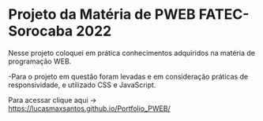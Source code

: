 # Projeto da Matéria de PWEB FATEC-Sorocaba 2022
Nesse projeto coloquei em prática conhecimentos adquiridos na matéria de programação WEB.

-Para o projeto em questão foram levadas e em consideração práticas de responsividade, e utilizado CSS e JavaScript.

Para acessar clique aqui -> https://lucasmaxsantos.github.io/Portfolio_PWEB/
